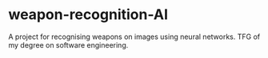 # weapon-recognition-AI
A project for recognising weapons on images using neural networks.
TFG of my degree on software engineering.
